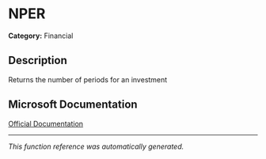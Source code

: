 # NPER

**Category:** Financial

## Description
Returns the number of periods for an investment

## Microsoft Documentation
[Official Documentation](https://support.microsoft.com//en-us/office/nper-function-240535b5-6653-4d2d-bfcf-b6a38151d815)

---
*This function reference was automatically generated.*
